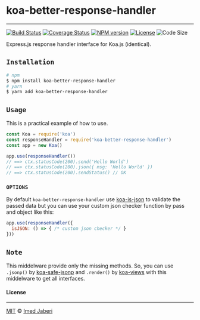 # koa-better-response-handler
---

[![Build Status][travis-img]][travis-url]
[![Coverage Status][coverage-img]][coverage-url]
[![NPM version][npm-badge]][npm-url]
[![License][license-badge]][license-url]
![Code Size][code-size-badge]

<!-- ***************** -->

[travis-img]: https://travis-ci.org/3imed-jaberi/koa-better-response-handler.svg?branch=master
[travis-url]: https://travis-ci.org/3imed-jaberi/koa-better-response-handler
[coverage-img]: https://coveralls.io/repos/github/3imed-jaberi/koa-better-response-handler/badge.svg?branch=master
[coverage-url]: https://coveralls.io/github/3imed-jaberi/koa-better-response-handler?branch=master
[npm-badge]: https://img.shields.io/npm/v/koa-better-response-handler.svg?style=flat
[npm-url]: https://www.npmjs.com/package/koa-better-response-handler
[license-badge]: https://img.shields.io/badge/license-MIT-green.svg?style=flat-square
[license-url]: https://github.com/3imed-jaberi/koa-better-response-handler/blob/master/LICENSE
[code-size-badge]: https://img.shields.io/github/languages/code-size/3imed-jaberi/koa-better-response-handler
[koa-is-json]: https://github.com/koajs/is-json
[koa-safe-jsonp]: https://github.com/koajs/koa-safe-jsonp
[koa-views]: https://github.com/queckezz/koa-views

<!-- ***************** -->

Express.js response handler interface for Koa.js (identical).


## `Installation`

```bash
# npm
$ npm install koa-better-response-handler
# yarn
$ yarn add koa-better-response-handler
```


## `Usage`

This is a practical example of how to use.

```javascript
const Koa = require('koa')
const responseHandler = require('koa-better-response-handler')
const app = new Koa()

app.use(responseHandler())
// ==> ctx.statusCode(200).send('Hello World')
// ==> ctx.statusCode(200).json({ msg: 'Hello World' })
// ==> ctx.statusCode(200).sendStatus() // OK
```

### `OPTIONS`

By default `koa-better-response-handler` use [koa-is-json] to validate the passed data but you can use your custom json checker function by pass and object like this: 

```javascript
app.use(responseHandler({
  isJSON: () => { /* custom json checker */ }
}))
```

## `Note`

This middelware provide only the missing methods. So, you can use `.jsonp()` by [koa-safe-jsonp] and `.render()` by [koa-views] with this middelware to get all interfaces.

#### License
---

[MIT](LICENSE) &copy;	[Imed Jaberi](https://github.com/3imed-jaberi)
